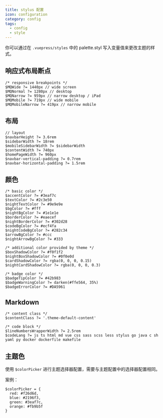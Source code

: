 ```yaml
---
title: stylus 配置
icon: configuration
category: config
tags:
  - config
  - style
---
```


你可以通过在 `.vuepress/styles` 中的 palette.styl 写入变量值来更改主题的样式。

<!-- more -->

## 响应式布局断点

```stylus
/* responsive breakpoints */
$MQWide ?= 1440px // wide screen
$MQNormal ?= 1280px // desktop
$MQNarrow ?= 959px // narrow desktop / iPad
$MQMobile ?= 719px // wide mobile
$MQMobileNarrow ?= 419px // narrow mobile
```

## 布局

```stylus
// layout
$navbarHeight ?= 3.6rem
$sidebarWidth ?= 18rem
$mobileSidebarWidth ?= $sidebarWidth
$contentWidth ?= 740px
$homePageWidth ?= 960px
$navbar-vertical-padding ?= 0.7rem
$navbar-horizontal-padding ?= 1.5rem
```

## 颜色

```stylus
/* basic color */
$accentColor ?= #3eaf7c
$textColor ?= #2c3e50
$nightTextColor ?= #9e9e9e
$bgColor ?= #fff
$nightBgColor ?= #1e1e1e
$borderColor ?= #eaecef
$nightBorderColor ?= #302d28
$codeBgColor ?= #ecf4fa
$nightCodeBgColor ?= #282c34
$arrowBgColor ?= #ccc
$nightArrowBgColor ?= #333

/* additional color provided by theme */
$boxShadowColor ?= #f0f1f2
$nightBoxShadowColor ?= #0f0e0d
$cardShadowColor ?= rgba(0, 0, 0, 0.15)
$nightCardShadowColor ?= rgba(0, 0, 0, 0.3)

/* badge color */
$badgeTipColor ?= #42b983
$badgeWarningColor ?= darken(#ffe564, 35%)
$badgeErrorColor ?= #DA5961
```

## Markdown

```stylus
/* content class */
$contentClass ?= '.theme-default-content'

/* code block */
$lineNumbersWrapperWidth ?= 2.5rem
$codeLang ?= js ts html md vue css sass scss less stylus go java c sh yaml py docker dockerfile makefile
```

## 主题色

使用 `$colorPicker` 进行主题选择器配置，需要与主题配置中的选择器配置相同。

案例：

```stylus
$colorPicker = {
  red: #f26d6d,
  blue: #2196f3,
  green: #3eaf7c,
  orange: #fb9b5f
}
```
